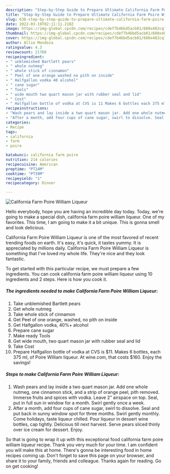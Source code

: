 ```yaml
---
description: "Step-by-Step Guide to Prepare Ultimate California Farm Poire William Liqueur"
title: "Step-by-Step Guide to Prepare Ultimate California Farm Poire William Liqueur"
slug: 636-step-by-step-guide-to-prepare-ultimate-california-farm-poire-william-liqueur
date: 2022-03-19T02:11:11.210Z
image: https://img-global.cpcdn.com/recipes/cdef7b46bd5acb81/680x482cq70/california-farm-poire-william-liqueur-recipe-main-photo.jpg
thumbnail: https://img-global.cpcdn.com/recipes/cdef7b46bd5acb81/680x482cq70/california-farm-poire-william-liqueur-recipe-main-photo.jpg
cover: https://img-global.cpcdn.com/recipes/cdef7b46bd5acb81/680x482cq70/california-farm-poire-william-liqueur-recipe-main-photo.jpg
author: Allie Mendoza
ratingvalue: 4.3
reviewcount: 21760
recipeingredient:
- " unblemished Bartlett pears"
- " whole nutmeg"
- " whole stick of cinnamon"
- " Peel of one orange washed no pith on inside"
- " Halfgallon vodka 40 alcohol"
- " cane sugar"
- " Tools"
- " wide mouth two quart mason jar with rubber seal and lid"
- " Cost"
- " Halfgallon bottle of vodka at CVS is 11 Makes 6 bottles each 375 ml of Poire William liqueur At winecom that costs 160 Enjoy the savings"
recipeinstructions:
- "Wash pears and lay inside a two quart mason jar. Add one whole nutmeg, one cinnamon stick, and a strip of orange peel, pith removed. Immerse fruits and spices with vodka. Leave 2” airspace on top. Seal, put in full sun in window for a month. Swirl gently once a week."
- "After a month, add four cups of cane sugar, swirl to dissolve. Seal and put back in sunny window spot for three months. Swirl gently monthly. Come holidays, taste liqueur chilled. Pour liqueur in dessert wine bottles, cap tightly. Delicious till next harvest. Serve pears sliced thinly over ice cream for dessert. Enjoy."
categories:
- Recipe
tags:
- california
- farm
- poire

katakunci: california farm poire 
nutrition: 214 calories
recipecuisine: American
preptime: "PT24M"
cooktime: "PT39M"
recipeyield: "1"
recipecategory: Dinner

---
```



![California Farm Poire William Liqueur](https://img-global.cpcdn.com/recipes/cdef7b46bd5acb81/680x482cq70/california-farm-poire-william-liqueur-recipe-main-photo.jpg)

Hello everybody, hope you are having an incredible day today. Today, we're going to make a special dish, california farm poire william liqueur. One of my favorites. This time, I am going to make it a bit unique. This is gonna smell and look delicious.



California Farm Poire William Liqueur is one of the most favored of recent trending foods on earth. It's easy, it's quick, it tastes yummy. It is appreciated by millions daily. California Farm Poire William Liqueur is something that I've loved my whole life. They're nice and they look fantastic.


To get started with this particular recipe, we must prepare a few ingredients. You can cook california farm poire william liqueur using 10 ingredients and 2 steps. Here is how you cook it.

<!--inarticleads1-->

##### The ingredients needed to make California Farm Poire William Liqueur:

1. Take  unblemished Bartlett pears
1. Get  whole nutmeg
1. Take  whole stick of cinnamon
1. Get  Peel of one orange, washed, no pith on inside
1. Get  Halfgallon vodka, 40%+ alcohol
1. Prepare  cane sugar
1. Make ready  Tools
1. Get  wide mouth, two quart mason jar with rubber seal and lid
1. Take  Cost
1. Prepare  Halfgallon bottle of vodka at CVS is $11. Makes 6 bottles, each 375 ml, of Poire William liqueur. At wine.com, that costs $160. Enjoy the savings!




<!--inarticleads2-->

##### Steps to make California Farm Poire William Liqueur:

1. Wash pears and lay inside a two quart mason jar. Add one whole nutmeg, one cinnamon stick, and a strip of orange peel, pith removed. Immerse fruits and spices with vodka. Leave 2” airspace on top. Seal, put in full sun in window for a month. Swirl gently once a week.
1. After a month, add four cups of cane sugar, swirl to dissolve. Seal and put back in sunny window spot for three months. Swirl gently monthly. Come holidays, taste liqueur chilled. Pour liqueur in dessert wine bottles, cap tightly. Delicious till next harvest. Serve pears sliced thinly over ice cream for dessert. Enjoy.




So that is going to wrap it up with this exceptional food california farm poire william liqueur recipe. Thank you very much for your time. I am confident you will make this at home. There's gonna be interesting food in home recipes coming up. Don't forget to save this page on your browser, and share it to your family, friends and colleague. Thanks again for reading. Go on get cooking!
